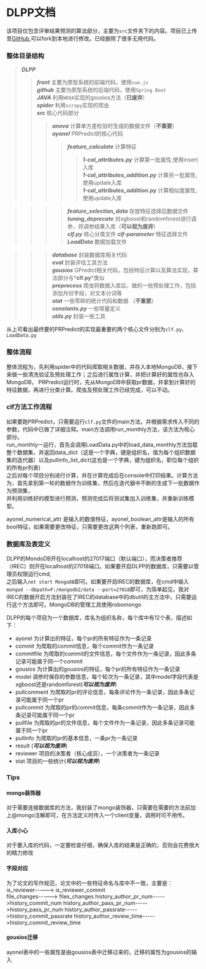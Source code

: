 # DLPP文档
该项目仅包含评审结果预测的算法部分，主要为```src```文件夹下的内容。项目已上传至[GitHub](https://github.com/ayonel/DLPP),可以fork到本地进行修改。已经删除了很多无用代码。

### 整体目录结构
>*__DLPP__*
>>*__front__*  主要为原型系统的前端代码，使用```vue.js```  
>>*__github__*  主要为原型系统的后端代码，使用```Spring Boot```  
>>*__JAVA__*  利用```WEKA```实现的gousios方法（**已废弃**）  
>>*__spider__* 利用```scrapy```实现的爬虫   
>>*__src__* 核心代码部分  
>>>*__anova__* 计算单方差检验时生成的数据文件（**不重要**）  
>>>*__ayonel__* PRPredict的核心代码  
>>>>*__feature_calculate__* 计算特征  
>>>>>*__1-cal_attributes.py__* 计算第一批属性,使用insert入库  
>>>>>*__1-cal_attributes_addition.py__* 计算另一批属性,使用update入库  
>>>>>*__1-cal_attributes_addition.py__* 计算相似度属性,使用update入库

>>>>*__feature_selection_data__* 存放特征选择后数据文件  
>>>>*__tuning_deprecate__* 对xgboost和randomforest进行调参，将调参结果入库（**可以视为废弃**）  
>>>>*__clf.py__* 核心分类文件
>>>>*__clf-parameter__* 特征选择文件
>>>>*__LoadData__* 数据加载文件

>>>*__database__* 封装数据库相关代码  
>>>*__eval__* 封装评估工具方法  
>>>*__gousios__* GPredict相关代码，包括特征计算以及算法实现，算法部分与*__clf.py__*类似  
>>>*__preprocess__* 爬虫将数据入库后，做的一些预处理工作，包括添加月份字段，对文本分词等  
>>>*__stat__* 一些零碎的统计代码和数据  （**不重要**）  
>>>*__constants.py__* 一些常量定义  
>>>*__utils.py__* 封装一些工具

从上可看出最终要的PRPredict的实现最重要的两个核心文件分别为```clf.py```、```LoadData.py```


### 整体流程
整体流程为，先利用spider中的代码爬取相关数据，并存入本地MongoDB，接下来做一些清洗验证及预处理工作；之后进行属性计算，并把计算好的属性也存入MongoDB， 
PRPredict运行时，先从MongoDB中获取pr数据，并拿到计算好的特征数据，再进行分类计算。爬虫及预处理工作已经完成，可以不动。

### clf方法工作流程
如果要跑PRPredict，只需要运行```clf.py```文件的main方法，并根据需求传入不同的参数，代码中已做了详细注释。main方法调用run_monthly方法，该方法为核心部分。  
run_monthly一运行，首先会调用LoadData.py中的load_data_monthly方法加载整个数据集，并返回data_dict（这是一个字典，键是组织名，值为每个组织数据集的迭代器）以及pullinfo_list_dict(这也是一个字典，键为组织名，职位每个组织的所有pr列表)  
之后对每个项目分别进行计算，并在计算完成后在console中打印结果。计算方法为，首先拿到第一轮的数据作为训练集，然后在迭代器中不断的生成下一批数据作为预测集，  
并利用训练好的模型进行预测，预测完成后将测试集加入训练集，并重新训练模型。

ayonel_numerical_attr 是输入的数值特征，ayonel_boolean_attr是输入的所有bool特征，如果需要更改特征，只需要更改这两个列表，重新跑即可。  

### 数据库及表定义
DLPP的MondoDB开在localhost的27017端口（默认端口），而决策者推荐（IREC）则开在localhost的27018端口。如果要开启DLPP的数据库，只需要以管理员权限运行cmd,  
之后输入```net start MongoDB```即可。如果要开启IREC的数据库，在cmd中输入```mongod --dbpath=F:/mongodb2/data --port=27018```即可，为简单起见，我对
IREC的数据开启方法封装在了IREC的database中的dbutil的主方法中，只需要运行这个方法即可。MongoDB的管理工具使用robomongo

DLPP的每个项目为一个数据库，库名为组织名称，每个库中有12个表，描述如下： 

+ ayonel 为计算出的特征，每个pr的所有特征作为一条记录   
+ commit 为爬取的commit信息，每个commit作为一条记录
+ commitfile 为爬取的commit的文件信息，每个文件作为一条记录，因此多条记录可能属于同一个commit
+ gousios 为计算出的gousios的特征，每个pr的所有特征作为一条记录
+ model 调参时保存的参数信息，每个轮次为一条记录，其中model字段代表是xgboost还是randomforest(*__可以视为废弃__*)
+ pullcomment 为爬取的pr的评论信息，每条评论作为一条记录，因此多条记录可能属于同一个pr
+ pullcommit 为爬取的pr的commit信息，每条commit作为一条记录，因此多条记录可能属于同一个pr
+ pullfile 为爬取的pr的文件信息，每个文件作为一条记录，因此多条记录可能属于同一个pr
+ pullinfo 为爬取的pr的基本信息，一条pr为一条记录
+ result (*__可以视为废弃__*)
+ reviewer 项目的决策者（核心成员），一个决策者为一条记录
+ stat 项目的一些统计(*__可以视为废弃__*)

### Tips 
#### mongo装饰器  
对于需要连接数据库的方法，我封装了mongo装饰器，只需要在需要的方法前加上@mongo注解即可，在方法定义时传入一个client变量，调用时可不用传。

#### 入库小心
对于要入库的代码，一定要检查仔细，确保入库的结果是正确的，否则会花费很大的精力修改
#### 字段对应
为了论文的写作规范，论文中的一些特征命名与库中不一致，主要是：  
is_reviewer-----> is_reviewer_commit  
file_changes-----> files_changes
history_author_pr_num----->history_commit_num
history_author_pass_pr_num----->history_pass_pr_num
history_author_passrate----->history_commit_passrate
history_author_review_time----->history_commit_review_time
#### gousios迁移
ayonel表中的一些属性是由gousios表中迁移过来的，迁移的属性为gousios的输入






  










